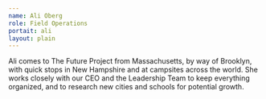 ```yaml
---
name: Ali Oberg
role: Field Operations 
portait: ali
layout: plain
---
```


Ali comes to The Future Project from Massachusetts, by way of Brooklyn, with quick stops in New Hampshire and at campsites across the world. She works closely with our CEO and the Leadership Team to keep everything organized, and to research new cities and schools for potential growth.